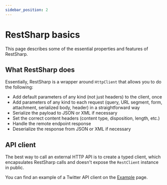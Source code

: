 ```yaml
---
sidebar_position: 2
---
```


# RestSharp basics

This page describes some of the essential properties and features of RestSharp.

## What RestSharp does

Essentially, RestSharp is a wrapper around `HttpClient` that allows you to do the following:
- Add default parameters of any kind (not just headers) to the client, once
- Add parameters of any kind to each request (query, URL segment, form, attachment, serialized body, header) in a straightforward way
- Serialize the payload to JSON or XML if necessary
- Set the correct content headers (content type, disposition, length, etc.)
- Handle the remote endpoint response
- Deserialize the response from JSON or XML if necessary

## API client

The best way to call an external HTTP API is to create a typed client, which encapsulates RestSharp calls and doesn't expose the `RestClient` instance in public.

You can find an example of a Twitter API client on the [Example](example.md) page.
